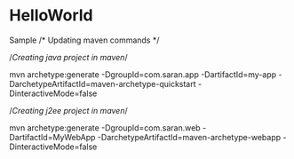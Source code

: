 HelloWorld
==========

Sample
/* Updating maven commands */


/*Creating java project in maven*/

mvn archetype:generate -DgroupId=com.saran.app -DartifactId=my-app -DarchetypeArtifactId=maven-archetype-quickstart -DinteractiveMode=false


/*Creating j2ee project in maven*/

mvn archetype:generate -DgroupId=com.saran.web -DartifactId=MyWebApp -DarchetypeArtifactId=maven-archetype-webapp -DinteractiveMode=false
